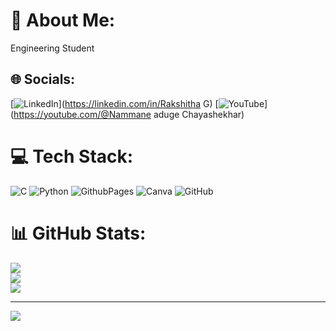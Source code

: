 
# 💫 About Me:
Engineering Student 


## 🌐 Socials:
[![LinkedIn](https://img.shields.io/badge/LinkedIn-%230077B5.svg?logo=linkedin&logoColor=white)](https://linkedin.com/in/Rakshitha G) [![YouTube](https://img.shields.io/badge/YouTube-%23FF0000.svg?logo=YouTube&logoColor=white)](https://youtube.com/@Nammane aduge Chayashekhar) 

# 💻 Tech Stack:
![C](https://img.shields.io/badge/c-%2300599C.svg?style=plastic&logo=c&logoColor=white) ![Python](https://img.shields.io/badge/python-3670A0?style=plastic&logo=python&logoColor=ffdd54) ![GithubPages](https://img.shields.io/badge/github%20pages-121013?style=plastic&logo=github&logoColor=white) ![Canva](https://img.shields.io/badge/Canva-%2300C4CC.svg?style=plastic&logo=Canva&logoColor=white) ![GitHub](https://img.shields.io/badge/github-%23121011.svg?style=plastic&logo=github&logoColor=white)
# 📊 GitHub Stats:
![](https://github-readme-stats.vercel.app/api?username=Rakshitha-G-2024&theme=default&hide_border=false&include_all_commits=false&count_private=false)<br/>
![](https://github-readme-streak-stats.herokuapp.com/?user=Rakshitha-G-2024&theme=default&hide_border=false)<br/>
![](https://github-readme-stats.vercel.app/api/top-langs/?username=Rakshitha-G-2024&theme=default&hide_border=false&include_all_commits=false&count_private=false&layout=compact)

---
[![](https://visitcount.itsvg.in/api?id=Rakshitha-G-2024&icon=0&color=0)](https://visitcount.itsvg.in)

